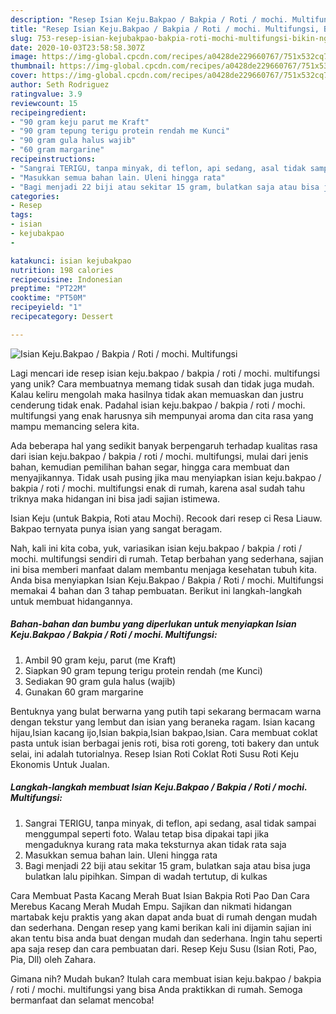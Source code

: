 ```yaml
---
description: "Resep Isian Keju.Bakpao / Bakpia / Roti / mochi. Multifungsi, Bikin Ngiler"
title: "Resep Isian Keju.Bakpao / Bakpia / Roti / mochi. Multifungsi, Bikin Ngiler"
slug: 753-resep-isian-kejubakpao-bakpia-roti-mochi-multifungsi-bikin-ngiler
date: 2020-10-03T23:58:58.307Z
image: https://img-global.cpcdn.com/recipes/a0428de229660767/751x532cq70/isian-kejubakpao-bakpia-roti-mochi-multifungsi-foto-resep-utama.jpg
thumbnail: https://img-global.cpcdn.com/recipes/a0428de229660767/751x532cq70/isian-kejubakpao-bakpia-roti-mochi-multifungsi-foto-resep-utama.jpg
cover: https://img-global.cpcdn.com/recipes/a0428de229660767/751x532cq70/isian-kejubakpao-bakpia-roti-mochi-multifungsi-foto-resep-utama.jpg
author: Seth Rodriguez
ratingvalue: 3.9
reviewcount: 15
recipeingredient:
- "90 gram keju parut me Kraft"
- "90 gram tepung terigu protein rendah me Kunci"
- "90 gram gula halus wajib"
- "60 gram margarine"
recipeinstructions:
- "Sangrai TERIGU, tanpa minyak, di teflon, api sedang, asal tidak sampai menggumpal seperti foto. Walau tetap bisa dipakai tapi jika mengaduknya kurang rata maka teksturnya akan tidak rata saja"
- "Masukkan semua bahan lain. Uleni hingga rata"
- "Bagi menjadi 22 biji atau sekitar 15 gram, bulatkan saja atau bisa juga bulatkan lalu pipihkan. Simpan di wadah tertutup, di kulkas"
categories:
- Resep
tags:
- isian
- kejubakpao
- 

katakunci: isian kejubakpao  
nutrition: 198 calories
recipecuisine: Indonesian
preptime: "PT22M"
cooktime: "PT50M"
recipeyield: "1"
recipecategory: Dessert

---
```



![Isian Keju.Bakpao / Bakpia / Roti / mochi. Multifungsi](https://img-global.cpcdn.com/recipes/a0428de229660767/751x532cq70/isian-kejubakpao-bakpia-roti-mochi-multifungsi-foto-resep-utama.jpg)

Lagi mencari ide resep isian keju.bakpao / bakpia / roti / mochi. multifungsi yang unik? Cara membuatnya memang tidak susah dan tidak juga mudah. Kalau keliru mengolah maka hasilnya tidak akan memuaskan dan justru cenderung tidak enak. Padahal isian keju.bakpao / bakpia / roti / mochi. multifungsi yang enak harusnya sih mempunyai aroma dan cita rasa yang mampu memancing selera kita.

Ada beberapa hal yang sedikit banyak berpengaruh terhadap kualitas rasa dari isian keju.bakpao / bakpia / roti / mochi. multifungsi, mulai dari jenis bahan, kemudian pemilihan bahan segar, hingga cara membuat dan menyajikannya. Tidak usah pusing jika mau menyiapkan isian keju.bakpao / bakpia / roti / mochi. multifungsi enak di rumah, karena asal sudah tahu triknya maka hidangan ini bisa jadi sajian istimewa.

Isian Keju (untuk Bakpia, Roti atau Mochi). Recook dari resep ci Resa Liauw. Bakpao ternyata punya isian yang sangat beragam.


Nah, kali ini kita coba, yuk, variasikan isian keju.bakpao / bakpia / roti / mochi. multifungsi sendiri di rumah. Tetap berbahan yang sederhana, sajian ini bisa memberi manfaat dalam membantu menjaga kesehatan tubuh kita. Anda bisa menyiapkan Isian Keju.Bakpao / Bakpia / Roti / mochi. Multifungsi memakai 4 bahan dan 3 tahap pembuatan. Berikut ini langkah-langkah untuk membuat hidangannya.

<!--inarticleads1-->

##### Bahan-bahan dan bumbu yang diperlukan untuk menyiapkan Isian Keju.Bakpao / Bakpia / Roti / mochi. Multifungsi:

1. Ambil 90 gram keju, parut (me Kraft)
1. Siapkan 90 gram tepung terigu protein rendah (me Kunci)
1. Sediakan 90 gram gula halus (wajib)
1. Gunakan 60 gram margarine


Bentuknya yang bulat berwarna yang putih tapi sekarang bermacam warna dengan tekstur yang lembut dan isian yang beraneka ragam. Isian kacang hijau,Isian kacang ijo,Isian bakpia,Isian bakpao,Isian. Cara membuat coklat pasta untuk isian berbagai jenis roti, bisa roti goreng, toti bakery dan untuk selai, ini adalah tutorialnya. Resep Isian Roti Coklat Roti Susu Roti Keju Ekonomis Untuk Jualan. 

<!--inarticleads2-->

##### Langkah-langkah membuat Isian Keju.Bakpao / Bakpia / Roti / mochi. Multifungsi:

1. Sangrai TERIGU, tanpa minyak, di teflon, api sedang, asal tidak sampai menggumpal seperti foto. Walau tetap bisa dipakai tapi jika mengaduknya kurang rata maka teksturnya akan tidak rata saja
1. Masukkan semua bahan lain. Uleni hingga rata
1. Bagi menjadi 22 biji atau sekitar 15 gram, bulatkan saja atau bisa juga bulatkan lalu pipihkan. Simpan di wadah tertutup, di kulkas


Cara Membuat Pasta Kacang Merah Buat Isian Bakpia Roti Pao Dan Cara Merebus Kacang Merah Mudah Empu. Sajikan dan nikmati hidangan martabak keju praktis yang akan dapat anda buat di rumah dengan mudah dan sederhana. Dengan resep yang kami berikan kali ini dijamin sajian ini akan tentu bisa anda buat dengan mudah dan sederhana. Ingin tahu seperti apa saja resep dan cara pembuatan dari. Resep Keju Susu (Isian Roti, Pao, Pia, Dll) oleh Zahara. 

Gimana nih? Mudah bukan? Itulah cara membuat isian keju.bakpao / bakpia / roti / mochi. multifungsi yang bisa Anda praktikkan di rumah. Semoga bermanfaat dan selamat mencoba!
